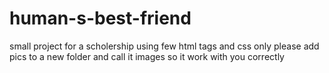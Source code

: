 # human-s-best-friend
small project for a scholership using few html tags and css only
please add pics to a new folder and call it images so it work with you correctly 
